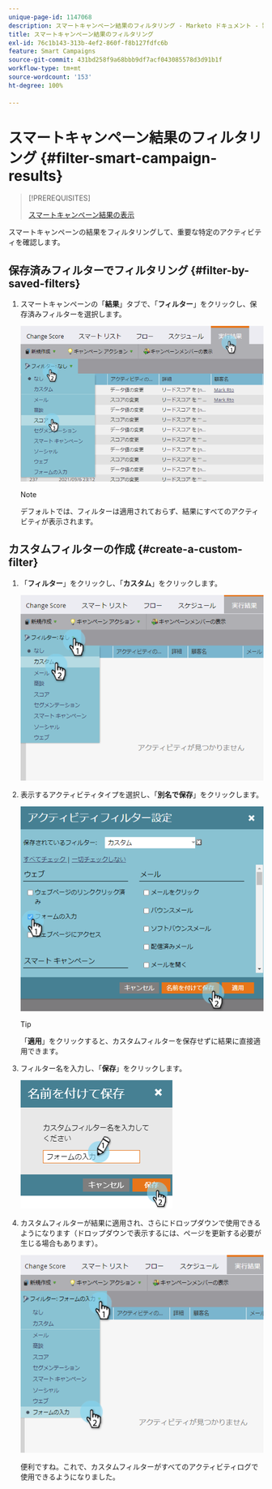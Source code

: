 ```yaml
---
unique-page-id: 1147068
description: スマートキャンペーン結果のフィルタリング - Marketo ドキュメント - 製品ドキュメント
title: スマートキャンペーン結果のフィルタリング
exl-id: 76c1b143-313b-4ef2-860f-f8b127fdfc6b
feature: Smart Campaigns
source-git-commit: 431bd258f9a68bbb9df7acf043085578d3d91b1f
workflow-type: tm+mt
source-wordcount: '153'
ht-degree: 100%

---
```


# スマートキャンペーン結果のフィルタリング {#filter-smart-campaign-results}

>[!PREREQUISITES]
>
>[スマートキャンペーン結果の表示](/help/marketo/product-docs/core-marketo-concepts/smart-campaigns/smart-campaign-data/view-smart-campaign-results.md)

スマートキャンペーンの結果をフィルタリングして、重要な特定のアクティビティを確認します。

## 保存済みフィルターでフィルタリング {#filter-by-saved-filters}

1. スマートキャンペーンの「**結果**」タブで、「**フィルター**」をクリックし、保存済みフィルターを選択します。

   ![](assets/resultsfilter-hands.png)

   >[!NOTE]
   >
   >デフォルトでは、フィルターは適用されておらず、結果にすべてのアクティビティが表示されます。

## カスタムフィルターの作成 {#create-a-custom-filter}

1. 「**フィルター**」をクリックし、「**カスタム**」をクリックします。

   ![](assets/filterscustom-hands.png)

1. 表示するアクティビティタイプを選択し、「**別名で保存**」をクリックします。

   ![](assets/activityfiltersettings-hands.png)

   >[!TIP]
   >
   >「**適用**」をクリックすると、カスタムフィルターを保存せずに結果に直接適用できます。

1. フィルター名を入力し、「**保存**」をクリックします。

   ![](assets/saveasfilter-hands.png)

1. カスタムフィルターが結果に適用され、さらにドロップダウンで使用できるようになります（ドロップダウンで表示するには、ページを更新する必要が生じる場合もあります）。

   ![](assets/customfilter-hands.png)

   便利ですね。これで、カスタムフィルターがすべてのアクティビティログで使用できるようになりました。
